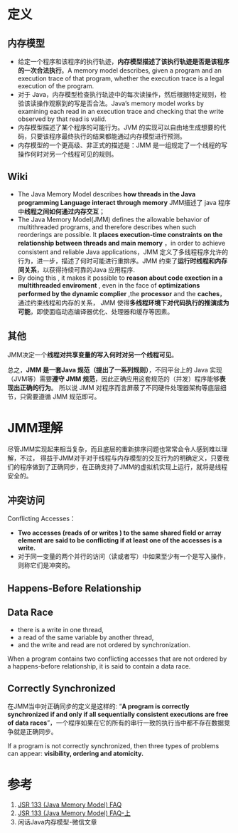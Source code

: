 # 定义
## 内存模型
- 给定一个程序和该程序的执行轨迹，**内存模型描述了该执行轨迹是否是该程序的一次合法执行**。A memory model describes, given a program and an execution trace of that program, whether the execution trace is a legal execution of the program. 
- 对于 Java，内存模型检查执行轨迹中的每次读操作，然后根据特定规则，检验该读操作观察到的写是否合法。Java’s memory model works by examining each read in an execution trace and checking that the write observed by that read is valid.
- 内存模型描述了某个程序的可能行为。JVM 的实现可以自由地生成想要的代码，只要该程序最终执行的结果都能通过内存模型进行预测。
- 内存模型的一个更高级、非正式的描述是：JMM 是一组规定了一个线程的写操作何时对另一个线程可见的规则。

## Wiki
- The Java Memory Model describes **how threads in the Java programming Language interact through memory** JMM描述了 java 程序中**线程之间如何通过内存交互**；
- The Java Memory Model(JMM) defines the allowable behavior of multithreaded programs, and therefore describes when such reorderings are possible. It **places execution-time constraints on the relationship between threads and main memory** ，in order to achieve consistent and reliable Java applications，JMM 定义了多线程程序允许的行为，进一步，描述了何时可能进行重排序。JMM 约束了**运行时线程和内存间关系**，以获得持续可靠的Java 应用程序. 
- By doing this , it makes it possible to **reason about  code exection in a multithreaded enviroment** , even in the face of **optimizations performed by the dynamic complier** ,the **processor** and the **caches**，通过约束线程和内存的关系， JMM 使得**多线程环境下对代码执行的推演成为可能**，即使面临动态编译器优化、处理器和缓存等因素。

## 其他
JMM决定一个**线程对共享变量的写入何时对另一个线程可见**。

总之，**JMM 是一套Java 规范（提出了一系列规则）**，不同平台上的 Java 实现（JVM等）需要**遵守 JMM 规范**，因此正确应用这套规范的（并发）程序能够**表现出正确的行为**。
所以说 JMM 对程序而言屏蔽了不同硬件处理器架构等底层细节，只需要遵循 JMM 规范即可。

# JMM理解
尽管JMM实现起来相当复杂，而且底层的重新排序问题也常常会令人感到难以理解，不过， 得益于JMM对于对于线程与内存模型的交互行为的明确定义，只要我们的程序做到了正确同步，在正确支持了JMM的虚拟机实现上运行，就将是线程安全的。

## 冲突访问
Conflicting Accesses：
- **Two accesses (reads of or writes ) to the same shared field or array element are said to be conflicting if at least one of the accesses is a write.**
- 对于同一变量的两个并行的访问（读或者写）中如果至少有一个是写入操作，则称它们是冲突的。

## Happens-Before Relationship


## Data Race 
- there is a write in one thread, 
- a read of the same variable by another thread, 
- and the write and read are not ordered by synchronization.

When a program contains two conflicting accesses that are not ordered by a happens-before relationship, it is said to contain a data race. 

## Correctly Synchronized
在JMM当中对正确同步的定义是这样的: 
“**A program is correctly synchronized if and only if all sequentially consistent executions are free of data races**”，一个程序如果在它的所有的串行一致的执行当中都不存在数据竞争就是正确同步。

If a program is not correctly synchronized, then three types of problems can appear: **visibility, ordering and atomicity.**


# 参考
1. [JSR 133 (Java Memory Model) FAQ](https://blog.csdn.net/lemon89/article/details/73695204)
2. [JSR 133 (Java Memory Model) FAQ-上](https://blog.csdn.net/u012005313/article/details/81226956)
3.  闲话Java内存模型-微信文章